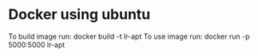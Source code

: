 
# Docker using ubuntu
To build image run: docker build -t lr-apt
To use image run: docker run -p 5000:5000 lr-apt
